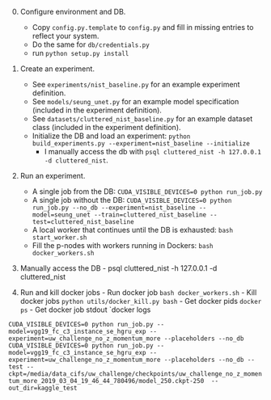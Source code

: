 0. Configure environment and DB.
	- Copy `config.py.template` to `config.py` and fill in missing entries to reflect your system.
	- Do the same for `db/credentials.py`
	- run `python setup.py install`

1. Create an experiment.
	- See `experiments/nist_baseline.py` for an example experiment definition.
	- See `models/seung_unet.py` for an example model specification (included in the experiment definition).
	- See `datasets/cluttered_nist_baseline.py` for an example dataset class (included in the experiment definition).
	- Initialize the DB and load an experiment: `python build_experiments.py --experiment=nist_baseline --initialize`
        - I manually access the db with `psql cluttered_nist -h 127.0.0.1 -d cluttered_nist`.

2. Run an experiment.
	- A single job from the DB: `CUDA_VISIBLE_DEVICES=0 python run_job.py`
	- A single job without the DB: `CUDA_VISIBLE_DEVICES=0 python run_job.py --no_db --experiment=nist_baseline --model=seung_unet --train=cluttered_nist_baseline --test=cluttered_nist_baseline`
	- A local worker that continues until the DB is exhausted: `bash start_worker.sh`
	- Fill the p-nodes with workers running in Dockers: `bash docker_workers.sh`

3. Manually access the DB
        - psql cluttered_nist -h 127.0.0.1 -d cluttered_nist

4. Run and kill docker jobs
        - Run docker job `bash docker_workers.sh`
        - Kill docker jobs `python utils/docker_kill.py bash`
        - Get docker pids `docker ps`
        - Get docker job stdout `docker logs <pid>


`CUDA_VISIBLE_DEVICES=0 python run_job.py --model=vgg19_fc_c3_instance_se_hgru_exp --experiment=uw_challenge_no_z_momentum_more --placeholders --no_db`
`CUDA_VISIBLE_DEVICES=0 python run_job.py --model=vgg19_fc_c3_instance_se_hgru_exp --experiment=uw_challenge_no_z_momentum_more --placeholders --no_db --test --ckpt=/media/data_cifs/uw_challenge/checkpoints/uw_challenge_no_z_momentum_more_2019_03_04_19_46_44_780496/model_250.ckpt-250  --out_dir=kaggle_test`

